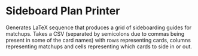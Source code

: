 # Sideboard Plan Printer

Generates LaTeX sequence that produces a grid of sideboarding guides for matchups. Takes a CSV (separated by semicolons due to commas being present in some of the card names) with rows representing cards, columns representing matchups and cells representing which cards to side in or out.
